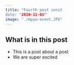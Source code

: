```yaml
---
title: "Fourth post innit
date: "2020-11-01"
image: "./mpya-event.JPG"
---
```


## What is in this post

- This is a post about a post
- We are super excited
